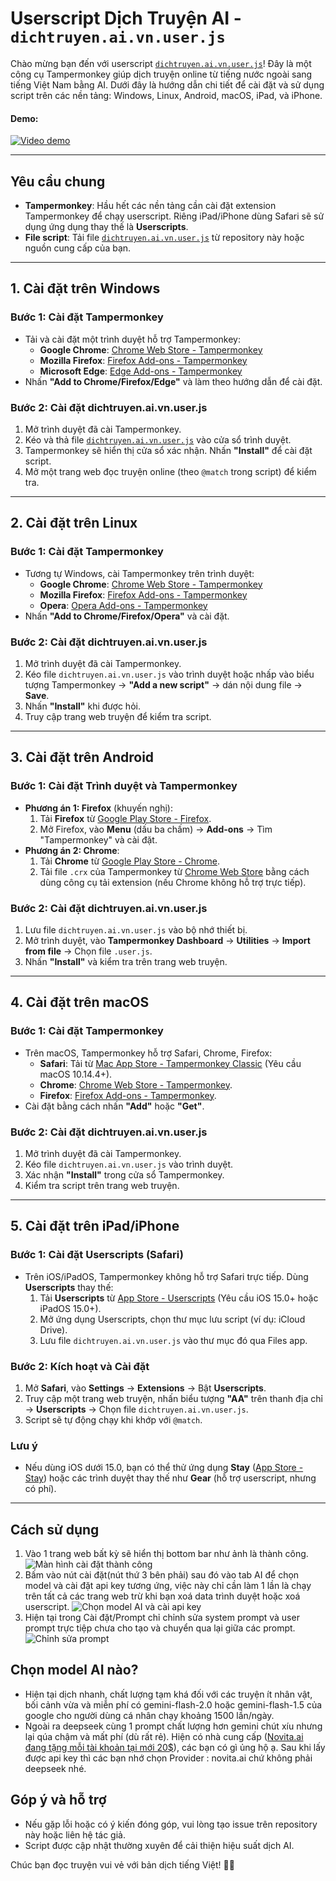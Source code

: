 # Userscript Dịch Truyện AI - `dichtruyen.ai.vn.user.js`

Chào mừng bạn đến với userscript [`dichtruyen.ai.vn.user.js`](https://github.com/sourman-dev/dichtruyen-ai-userscript/releases/download/v0.0.2/dichtruyen.ai.vn.user.js)! Đây là một công cụ Tampermonkey giúp dịch truyện online từ tiếng nước ngoài sang tiếng Việt Nam bằng AI. Dưới đây là hướng dẫn chi tiết để cài đặt và sử dụng script trên các nền tảng: Windows, Linux, Android, macOS, iPad, và iPhone.

#### Demo:
[![Video demo](screenshot/video.png)](https://www.youtube.com/watch?v=Zhgpk1vYc3o)

---

## Yêu cầu chung
- **Tampermonkey**: Hầu hết các nền tảng cần cài đặt extension Tampermonkey để chạy userscript. Riêng iPad/iPhone dùng Safari sẽ sử dụng ứng dụng thay thế là **Userscripts**.
- **File script**: Tải file [`dichtruyen.ai.vn.user.js`](https://github.com/sourman-dev/dichtruyen-ai-userscript/releases/download/v0.0.2/dichtruyen.ai.vn.user.js) từ repository này hoặc nguồn cung cấp của bạn.

---

## 1. Cài đặt trên Windows
### Bước 1: Cài đặt Tampermonkey
- Tải và cài đặt một trình duyệt hỗ trợ Tampermonkey:
  - **Google Chrome**: [Chrome Web Store - Tampermonkey](https://chrome.google.com/webstore/detail/tampermonkey/dhdgffkkebhmkfjojejmpbldmpobfkfo)
  - **Mozilla Firefox**: [Firefox Add-ons - Tampermonkey](https://addons.mozilla.org/en-US/firefox/addon/tampermonkey/)
  - **Microsoft Edge**: [Edge Add-ons - Tampermonkey](https://microsoftedge.microsoft.com/addons/detail/tampermonkey/iikmleipfamncoeapigifbpdccjbpkbc)
- Nhấn **"Add to Chrome/Firefox/Edge"** và làm theo hướng dẫn để cài đặt.

### Bước 2: Cài đặt dichtruyen.ai.vn.user.js
1. Mở trình duyệt đã cài Tampermonkey.
2. Kéo và thả file [`dichtruyen.ai.vn.user.js`](https://github.com/sourman-dev/dichtruyen-ai-userscript/releases/download/v0.0.2/dichtruyen.ai.vn.user.js) vào cửa sổ trình duyệt.
3. Tampermonkey sẽ hiển thị cửa sổ xác nhận. Nhấn **"Install"** để cài đặt script.
4. Mở một trang web đọc truyện online (theo `@match` trong script) để kiểm tra.

---

## 2. Cài đặt trên Linux
### Bước 1: Cài đặt Tampermonkey
- Tương tự Windows, cài Tampermonkey trên trình duyệt:
  - **Google Chrome**: [Chrome Web Store - Tampermonkey](https://chrome.google.com/webstore/detail/tampermonkey/dhdgffkkebhmkfjojejmpbldmpobfkfo)
  - **Mozilla Firefox**: [Firefox Add-ons - Tampermonkey](https://addons.mozilla.org/en-US/firefox/addon/tampermonkey/)
  - **Opera**: [Opera Add-ons - Tampermonkey](https://addons.opera.com/en/extensions/details/tampermonkey-beta/)
- Nhấn **"Add to Chrome/Firefox/Opera"** và cài đặt.

### Bước 2: Cài đặt dichtruyen.ai.vn.user.js
1. Mở trình duyệt đã cài Tampermonkey.
2. Kéo file `dichtruyen.ai.vn.user.js` vào trình duyệt hoặc nhấp vào biểu tượng Tampermonkey -> **"Add a new script"** -> dán nội dung file -> **Save**.
3. Nhấn **"Install"** khi được hỏi.
4. Truy cập trang web truyện để kiểm tra script.

---

## 3. Cài đặt trên Android
### Bước 1: Cài đặt Trình duyệt và Tampermonkey
- **Phương án 1: Firefox** (khuyến nghị):
  1. Tải **Firefox** từ [Google Play Store - Firefox](https://play.google.com/store/apps/details?id=org.mozilla.firefox).
  2. Mở Firefox, vào **Menu** (dấu ba chấm) -> **Add-ons** -> Tìm "Tampermonkey" và cài đặt.
- **Phương án 2: Chrome**:
  1. Tải **Chrome** từ [Google Play Store - Chrome](https://play.google.com/store/apps/details?id=com.android.chrome).
  2. Tải file `.crx` của Tampermonkey từ [Chrome Web Store](https://chrome.google.com/webstore/detail/tampermonkey/dhdgffkkebhmkfjojejmpbldmpobfkfo) bằng cách dùng công cụ tải extension (nếu Chrome không hỗ trợ trực tiếp).

### Bước 2: Cài đặt dichtruyen.ai.vn.user.js
1. Lưu file `dichtruyen.ai.vn.user.js` vào bộ nhớ thiết bị.
2. Mở trình duyệt, vào **Tampermonkey Dashboard** -> **Utilities** -> **Import from file** -> Chọn file `.user.js`.
3. Nhấn **"Install"** và kiểm tra trên trang web truyện.

---

## 4. Cài đặt trên macOS
### Bước 1: Cài đặt Tampermonkey
- Trên macOS, Tampermonkey hỗ trợ Safari, Chrome, Firefox:
  - **Safari**: Tải từ [Mac App Store - Tampermonkey Classic](https://apps.apple.com/us/app/tampermonkey-classic/id1482490089) (Yêu cầu macOS 10.14.4+).
  - **Chrome**: [Chrome Web Store - Tampermonkey](https://chrome.google.com/webstore/detail/tampermonkey/dhdgffkkebhmkfjojejmpbldmpobfkfo).
  - **Firefox**: [Firefox Add-ons - Tampermonkey](https://addons.mozilla.org/en-US/firefox/addon/tampermonkey/).
- Cài đặt bằng cách nhấn **"Add"** hoặc **"Get"**.

### Bước 2: Cài đặt dichtruyen.ai.vn.user.js
1. Mở trình duyệt đã cài Tampermonkey.
2. Kéo file `dichtruyen.ai.vn.user.js` vào trình duyệt.
3. Xác nhận **"Install"** trong cửa sổ Tampermonkey.
4. Kiểm tra script trên trang web truyện.

---

## 5. Cài đặt trên iPad/iPhone
### Bước 1: Cài đặt Userscripts (Safari)
- Trên iOS/iPadOS, Tampermonkey không hỗ trợ Safari trực tiếp. Dùng **Userscripts** thay thế:
  1. Tải **Userscripts** từ [App Store - Userscripts](https://apps.apple.com/us/app/userscripts/id1463298887) (Yêu cầu iOS 15.0+ hoặc iPadOS 15.0+).
  2. Mở ứng dụng Userscripts, chọn thư mục lưu script (ví dụ: iCloud Drive).
  3. Lưu file `dichtruyen.ai.vn.user.js` vào thư mục đó qua Files app.

### Bước 2: Kích hoạt và Cài đặt
1. Mở **Safari**, vào **Settings** -> **Extensions** -> Bật **Userscripts**.
2. Truy cập một trang web truyện, nhấn biểu tượng **"AA"** trên thanh địa chỉ -> **Userscripts** -> Chọn file `dichtruyen.ai.vn.user.js`.
3. Script sẽ tự động chạy khi khớp với `@match`.

### Lưu ý
- Nếu dùng iOS dưới 15.0, bạn có thể thử ứng dụng **Stay** ([App Store - Stay](https://apps.apple.com/us/app/stay-for-safari/id1596652956)) hoặc các trình duyệt thay thế như **Gear** (hỗ trợ userscript, nhưng có phí).

---

## Cách sử dụng
1. Vào 1 trang web bất kỳ sẽ hiển thị bottom bar như ảnh là thành công.
![Màn hình cài đặt thành công](screenshot/screen.png)
2. Bấm vào nút cài đặt(nút thứ 3 bên phải) sau đó vào tab AI để chọn model và cài đặt api key tương ứng, việc này chỉ cần làm 1 lần là chạy trên tất cả các trang web trừ khi bạn xoá data trình duyệt hoặc xoá userscript.
![Chọn model AI và cài api key](screenshot/setup-ai.png)
3. Hiện tại trong Cài đặt/Prompt chỉ chỉnh sửa system prompt và user prompt trực tiệp chưa cho tạo và chuyển qua lại giữa các prompt.
![Chỉnh sửa prompt](screenshot/setup-prompt.png)

## Chọn model AI nào? 
- Hiện tại dịch nhanh, chất lượng tạm khá đối với các truyện ít nhân vật, bối cảnh vừa và miễn phí có gemini-flash-2.0 hoặc gemini-flash-1.5 của google cho người dùng cá nhân chạy khoảng 1500 lần/ngày.
- Ngoài ra deepseek cùng 1 prompt chất lượng hơn gemini chút xíu nhưng lại qúa chậm và mất phí (dù rất rẻ). Hiện có nhà cung cấp ([Novita.ai đang tặng mỗi tài khoản tại mới 20$](https://novita.ai/referral?invited_code=TV2UGE)), các bạn có gì ủng hộ ạ. Sau khi lấy được api key thì các bạn nhớ chọn Provider : novita.ai chứ không phải deepseek nhé.

## Góp ý và hỗ trợ
- Nếu gặp lỗi hoặc có ý kiến đóng góp, vui lòng tạo issue trên repository này hoặc liên hệ tác giả.
- Script được cập nhật thường xuyên để cải thiện hiệu suất dịch AI.

Chúc bạn đọc truyện vui vẻ với bản dịch tiếng Việt! 📖✨